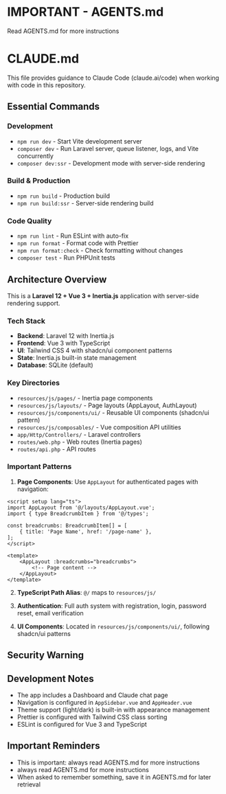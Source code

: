 # IMPORTANT - AGENTS.md 
Read AGENTS.md for more instructions

# CLAUDE.md
This file provides guidance to Claude Code (claude.ai/code) when working with code in this repository.

## Essential Commands

### Development
- `npm run dev` - Start Vite development server
- `composer dev` - Run Laravel server, queue listener, logs, and Vite concurrently
- `composer dev:ssr` - Development mode with server-side rendering

### Build & Production
- `npm run build` - Production build
- `npm run build:ssr` - Server-side rendering build

### Code Quality
- `npm run lint` - Run ESLint with auto-fix
- `npm run format` - Format code with Prettier
- `npm run format:check` - Check formatting without changes
- `composer test` - Run PHPUnit tests

## Architecture Overview

This is a **Laravel 12 + Vue 3 + Inertia.js** application with server-side rendering support.

### Tech Stack
- **Backend**: Laravel 12 with Inertia.js
- **Frontend**: Vue 3 with TypeScript
- **UI**: Tailwind CSS 4 with shadcn/ui component patterns
- **State**: Inertia.js built-in state management
- **Database**: SQLite (default)

### Key Directories
- `resources/js/pages/` - Inertia page components
- `resources/js/layouts/` - Page layouts (AppLayout, AuthLayout)
- `resources/js/components/ui/` - Reusable UI components (shadcn/ui pattern)
- `resources/js/composables/` - Vue composition API utilities
- `app/Http/Controllers/` - Laravel controllers
- `routes/web.php` - Web routes (Inertia pages)
- `routes/api.php` - API routes

### Important Patterns

1. **Page Components**: Use `AppLayout` for authenticated pages with navigation:
```vue
<script setup lang="ts">
import AppLayout from '@/layouts/AppLayout.vue';
import { type BreadcrumbItem } from '@/types';

const breadcrumbs: BreadcrumbItem[] = [
    { title: 'Page Name', href: '/page-name' },
];
</script>

<template>
    <AppLayout :breadcrumbs="breadcrumbs">
        <!-- Page content -->
    </AppLayout>
</template>
```

2. **TypeScript Path Alias**: `@/` maps to `resources/js/`

3. **Authentication**: Full auth system with registration, login, password reset, email verification

4. **UI Components**: Located in `resources/js/components/ui/`, following shadcn/ui patterns

## Security Warning


## Development Notes

- The app includes a Dashboard and Claude chat page
- Navigation is configured in `AppSidebar.vue` and `AppHeader.vue`
- Theme support (light/dark) is built-in with appearance management
- Prettier is configured with Tailwind CSS class sorting
- ESLint is configured for Vue 3 and TypeScript

## Important Reminders
- This is important: always read AGENTS.md for more instructions
- always read AGENTS.md for more instructions
- When asked to remember something, save it in AGENTS.md for later retrieval

